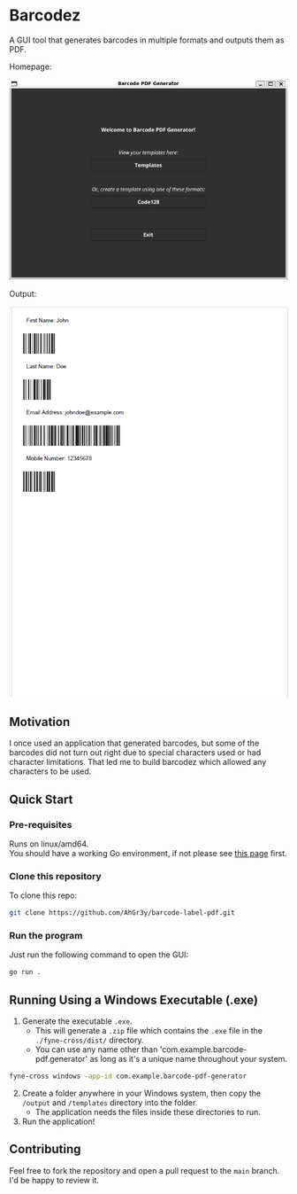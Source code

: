 # Barcodez
A GUI tool that generates barcodes in multiple formats and outputs them as PDF.

Homepage:

![homepage](./examples/homepage.png)

Output:

![output](./examples/output.png)

## Motivation
I once used an application that generated barcodes, but some of the barcodes did not turn out right due to special characters used or had character limitations. That led me to build barcodez which allowed any characters to be used.

## Quick Start

### Pre-requisites
Runs on linux/amd64.\
You should have a working Go environment, if not please see [this page](https://go.dev/doc/install) first.

### Clone this repository

To clone this repo:

```bash
git clone https://github.com/AhGr3y/barcode-label-pdf.git
```

### Run the program

Just run the following command to open the GUI:

```bash
go run .
```

## Running Using a Windows Executable (.exe)

1. Generate the executable `.exe`.
    - This will generate a `.zip` file which contains the `.exe` file in the `./fyne-cross/dist/` directory.
    - You can use any name other than 'com.example.barcode-pdf.generator' as long as it's a unique name throughout your system.
```bash
fyne-cross windows -app-id com.example.barcode-pdf-generator
```
2. Create a folder anywhere in your Windows system, then copy the `/output` and `/templates` directory into the folder.
    - The application needs the files inside these directories to run.
3. Run the application!

## Contributing
Feel free to fork the repository and open a pull request to the `main` branch. I'd be happy to review it.

